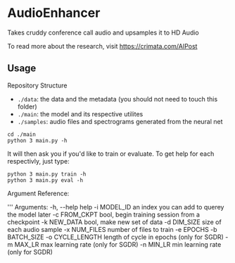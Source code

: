 # AudioEnhancer
Takes cruddy conference call audio and upsamples it to HD Audio

To read more about the research, visit https://crimata.com/AIPost

## Usage

Repository Structure

* `./data`: the data and the metadata (you should not need to touch this folder)
* `./main`: the model and its respective utilites
* `./samples`: audio files and spectrograms generated from the neural net

```
cd ./main
python 3 main.py -h
```

It will then ask you if you'd like to train or evaluate.  To get help for each respectivly, just type:

```
python 3 main.py train -h
python 3 main.py eval -h
```

Argument Reference:

'''
Arguments:
  -h, --help        help
  -i MODEL_ID       an index you can add to querey the model later
  -c FROM_CKPT      bool, begin training session from a checkpoint
  -k NEW_DATA       bool, make new set of data
  -d DIM_SIZE       size of each audio sample
  -x NUM_FILES      number of files to train
  -e EPOCHS
  -b BATCH_SIZE
  -o CYCLE_LENGTH   length of cycle in epochs (only for SGDR)
  -m MAX_LR         max learning rate (only for SGDR)
  -n MIN_LR         min learning rate (only for SGDR)
```

